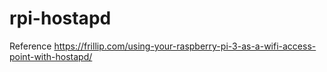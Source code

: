 # rpi-hostapd

Reference
https://frillip.com/using-your-raspberry-pi-3-as-a-wifi-access-point-with-hostapd/


